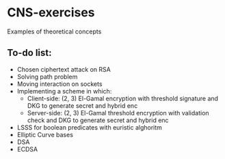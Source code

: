 # CNS-exercises

Examples of theoretical concepts

## To-do list:
- Chosen ciphertext attack on RSA
- Solving path problem
- Moving interaction on sockets
- Implementing a scheme in which:
  * Client-side:
    (2, 3) El-Gamal encryption with threshold signature and DKG to generate secret and hybrid enc
  * Server-side:
    (2, 3) El-Gamal threshold encryption with validation check and DKG to generate secret and hybrid enc
- LSSS for boolean predicates with euristic alghoritm
- Elliptic Curve bases
- DSA
- ECDSA
